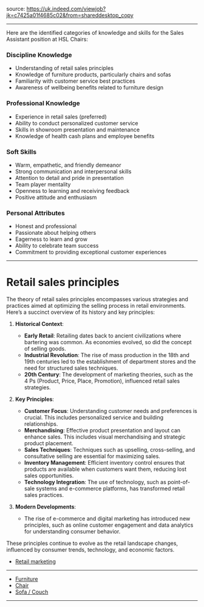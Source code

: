 source: https://uk.indeed.com/viewjob?jk=c7425a01f4685c02&from=shareddesktop_copy

---

Here are the identified categories of knowledge and skills for the Sales Assistant position at HSL Chairs:

### Discipline Knowledge
- Understanding of retail sales principles
- Knowledge of furniture products, particularly chairs and sofas
- Familiarity with customer service best practices
- Awareness of wellbeing benefits related to furniture design

### Professional Knowledge
- Experience in retail sales (preferred)
- Ability to conduct personalized customer service
- Skills in showroom presentation and maintenance
- Knowledge of health cash plans and employee benefits

### Soft Skills
- Warm, empathetic, and friendly demeanor
- Strong communication and interpersonal skills
- Attention to detail and pride in presentation
- Team player mentality
- Openness to learning and receiving feedback
- Positive attitude and enthusiasm

### Personal Attributes
- Honest and professional
- Passionate about helping others
- Eagerness to learn and grow
- Ability to celebrate team success
- Commitment to providing exceptional customer experiences

---

# Retail sales principles

The theory of retail sales principles encompasses various strategies and practices aimed at optimizing the selling process in retail environments. Here’s a succinct overview of its history and key principles:

1. **Historical Context**:
   - **Early Retail**: Retailing dates back to ancient civilizations where bartering was common. As economies evolved, so did the concept of selling goods.
   - **Industrial Revolution**: The rise of mass production in the 18th and 19th centuries led to the establishment of department stores and the need for structured sales techniques.
   - **20th Century**: The development of marketing theories, such as the 4 Ps (Product, Price, Place, Promotion), influenced retail sales strategies.

2. **Key Principles**:
   - **Customer Focus**: Understanding customer needs and preferences is crucial. This includes personalized service and building relationships.
   - **Merchandising**: Effective product presentation and layout can enhance sales. This includes visual merchandising and strategic product placement.
   - **Sales Techniques**: Techniques such as upselling, cross-selling, and consultative selling are essential for maximizing sales.
   - **Inventory Management**: Efficient inventory control ensures that products are available when customers want them, reducing lost sales opportunities.
   - **Technology Integration**: The use of technology, such as point-of-sale systems and e-commerce platforms, has transformed retail sales practices.

3. **Modern Developments**:
   - The rise of e-commerce and digital marketing has introduced new principles, such as online customer engagement and data analytics for understanding consumer behavior.

These principles continue to evolve as the retail landscape changes, influenced by consumer trends, technology, and economic factors.

- [Retail marketing](https://en.wikipedia.org/wiki/Retail_marketing)

---

- [Furniture](https://en.wikipedia.org/wiki/Furniture)
- [Chair](https://en.wikipedia.org/wiki/Chair)
- [Sofa / Couch](https://en.wikipedia.org/wiki/Couch)

---

